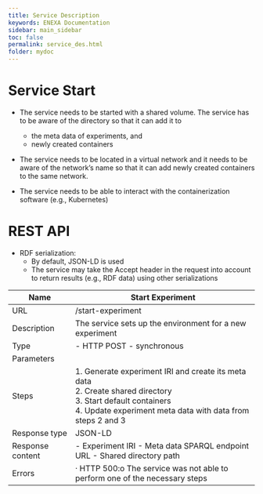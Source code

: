 ```yaml
---
title: Service Description
keywords: ENEXA Documentation
sidebar: main_sidebar
toc: false
permalink: service_des.html
folder: mydoc
---
```


# Service Start

- The service needs to be started with a shared volume. The service has to be aware of the directory so that it can add it to
  - the meta data of experiments, and
  - newly created containers

- The service needs to be located in a virtual network and it needs to be aware of the network’s name so that it can add newly created containers to the same network.

- The service needs to be able to interact with the containerization software (e.g., Kubernetes)

# REST API

- RDF serialization:
  - By default, JSON-LD is used
  - The service may take the Accept header in the request into account to return results (e.g., RDF data) using other serializations

  
| Name | Start Experiment |
|----------|----------|
| URL | /start-experiment |
| Description | The service sets up the environment for a new experiment |
| Type |-	HTTP POST -	synchronous  |
| Parameters |  |
| Steps |1.	Generate experiment IRI and create its meta data <br> 2.	Create shared directory <br> 3.	Start default containers <br> 4.	Update experiment meta data with data from steps 2 and 3  |
| Response type| JSON-LD |
| Response content |-	Experiment IRI -	Meta data SPARQL endpoint URL -	Shared directory path  |
| Errors | ·	HTTP 500:o	The service was not able to perform one of the necessary steps |

